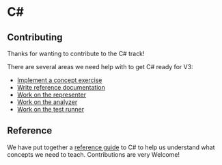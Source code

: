 # C&#35;

## Contributing

Thanks for wanting to contribute to the C# track!

There are several areas we need help with to get C# ready for V3:

- [Implement a concept exercise][docs-concept-exercises]
- [Write reference documentation][docs-reference]
- [Work on the representer][docs-representer]
- [Work on the analyzer][docs-analyzer]
- [Work on the test runner][docs-test-runner]

[docs-concept-exercises]: ./docs/concept-exercises.md
[docs-reference]: ./docs/reference.md
[docs-analyzer]: ./docs/analyzer.md
[docs-representer]: ./docs/representer.md
[docs-test-runner]: ./docs/test-runner.md

## Reference

We have put together a [reference guide](./docs/reference.md) to C# to help us understand what concepts we need to teach. Contributions are very Welcome!
